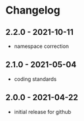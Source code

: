 # Changelog

## 2.2.0 - 2021-10-11
- namespace correction

## 2.1.0 - 2021-05-04
- coding standards

## 2.0.0 - 2021-04-22
- initial release for github